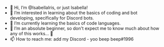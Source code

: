 - 👋 Hi, I’m @IsabellaIris, or just Isabella!
- 👀 I’m interested in learning about the basics of coding and bot developing, specifically for Discord bots.
- 🌱 I’m currently learning the basics of code languages.
- 💞️ I’m an absolute beginner, so don't expect me to know much about how any of this works... 🤔
- 📫 How to reach me: add my Discord - yoo beep beep#1996

<!---
IsabellaIris/IsabellaIris is a ✨ special ✨ repository because its `README.md` (this file) appears on your GitHub profile.
You can click the Preview link to take a look at your changes.
--->

